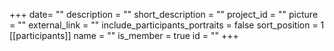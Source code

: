 +++
date= ""
description = ""
short_description = ""
project_id = ""
picture = ""
external_link = ""
include_participants_portraits = false
sort_position = 1
[[participants]]
    name = ""
    is_member = true
    id = ""
+++
